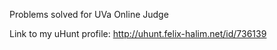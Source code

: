 Problems solved for UVa Online Judge

Link to my uHunt profile: http://uhunt.felix-halim.net/id/736139

